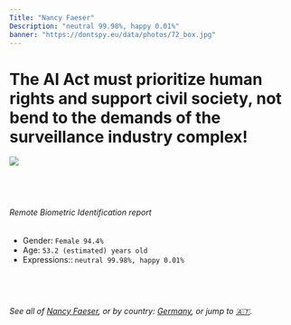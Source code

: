 ```yaml
---
Title: "Nancy Faeser"
Description: "neutral 99.98%, happy 0.01%"
banner: "https://dontspy.eu/data/photos/72_box.jpg"
---
```


# The AI Act must prioritize human rights and support civil society, not bend to the demands of the surveillance industry complex!

<link rel="stylesheet" type="text/css" href="/css/blog.css" />

<div class="is-fake" hidden>

_This image is **clearly fake**_, yet we [continue to collect them because the AI Act negotiations](/blog/why-deepfake/) are heading in a direction that will only make people's lives more complicated. For a more in-depth explanation, read: [Double threat: why losing the battle against Face Biometrics would fuel the proliferation of deepfakes](/blog/the-dual-threat-how-losing-the-biometric-battle-fuels-deepfake-proliferation/).


</div>

<!-- <img src="https://dontspy.eu/data/photos/54_box.jpg" /> -->
<img src="https://dontspy.eu/data/photos/72_box.jpg" />

## <br>

###### Remote Biometric Identification report

* <span class="label">Gender:</span> `Female 94.4%`
* <span class="label">Age:</span> `53.2 (estimated) years old`
* <span class="label">Expressions::</span> `neutral 99.98%, happy 0.01%`

## <br>

###### See all of [Nancy Faeser](/policymaker#Nancy%20Faeser), or by country: [Germany](/country#Germany), or jump to [🇦🇹](/x/169).

## <br>
